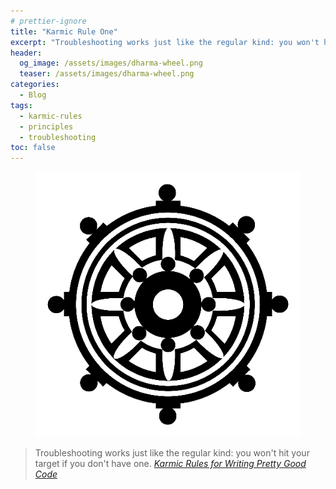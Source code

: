 ```yaml
---
# prettier-ignore
title: "Karmic Rule One"
excerpt: "Troubleshooting works just like the regular kind: you won't hit your target if you don't have one. – Karmic Rules for Writing Pretty Good Code"
header:
  og_image: /assets/images/dharma-wheel.png
  teaser: /assets/images/dharma-wheel.png
categories:
  - Blog
tags:
  - karmic-rules
  - principles
  - troubleshooting
toc: false
---
```


<figure class="align-left drop-image">
    <img src="/assets/images/dharma-wheel.png">
</figure>

> Troubleshooting works just like the regular kind: you won't hit your target if
> you don't have one.
> <cite><a href="https://github.com/karmaniverous/rules">Karmic Rules for
> Writing Pretty Good Code</a></cite>
